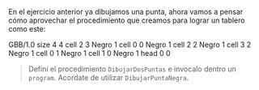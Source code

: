 En el ejercicio anterior ya dibujamos una punta, ahora vamos a pensar cómo aprovechar el procedimiento que creamos para lograr un tablero como este:

<gs-board>
 GBB/1.0
  size 4 4
  cell 2 3 Negro 1 
  cell 0 0 Negro 1 
  cell 2 2 Negro 1 
  cell 3 2 Negro 1 
  cell 0 1 Negro 1 
  cell 1 0 Negro 1 
  head 0 0
</gs-board>

> Definí el procedimiento `DibujarDosPuntas` e invocalo dentro un `program`. Acordate de utilizar `DibujarPuntaNegra`.
